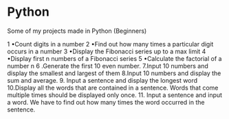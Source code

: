 # Python
Some of my projects made in Python (Beginners)

1 •Count digits in a number
2 •Find out how many times a particular digit occurs in a number
3 •Display the Fibonacci series up to a max limit
4 •Display first n numbers of a Fibonacci series
5 •Calculate the factorial of a number n
6 .Generate the first 10 even number.
7.Input 10 numbers and display the smallest and largest of them
8.Input 10 numbers and display the sum and average.
9. Input a sentence and display the longest word
10.Display all the words that are contained in a sentence. Words that come multiple times should be displayed only once.
11. Input a sentence and input a word. We have to find out how many times the word occurred in the sentence.




